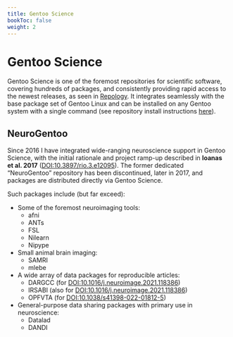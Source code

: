 ```yaml
---
title: Gentoo Science
bookToc: false
weight: 2
---
```


# Gentoo Science

Gentoo Science is one of the foremost repositories for scientific software, covering hundreds of packages, and consistently providing rapid access to the newest releases, as seen in [Repology](https://repology.org/repository/gentoo_ovl_science).
It integrates seamlessly with the base package set of Gentoo Linux and can be installed on any Gentoo system with a single command (see repository install instructions [here](https://github.com/gentoo/sci#installation)).

## NeuroGentoo

Since 2016 I have integrated wide-ranging neuroscience support in Gentoo Science, with the initial rationale and project ramp-up described in **Ioanas et al. 2017** ([DOI:10.3897/rio.3.e12095](https://doi.org/10.3897/rio.3.e12095)).
The former dedicated “NeuroGentoo” repository has been discontinued, later in 2017, and packages are distributed directly via Gentoo Science.

Such packages include (but far exceed):
* Some of the foremost neuroimaging tools:
    - afni
    - ANTs
    - FSL
    - Nilearn
    - Nipype
* Small animal brain imaging:
    - SAMRI
    - mlebe
* A wide array of data packages for reproducible articles:
    - DARGCC (for [DOI:10.1016/j.neuroimage.2021.118386](https://doi.org/10.1016/j.neuroimage.2021.118386))
    - IRSABI (also for [DOI:10.1016/j.neuroimage.2021.118386](https://doi.org/10.1016/j.neuroimage.2021.118386))
    - OPFVTA (for [DOI:10.1038/s41398-022-01812-5](https://doi.org/10.1038/s41398-022-01812-5))
* General-purpose data sharing packages with primary use in neuroscience:
    - Datalad
    - DANDI
